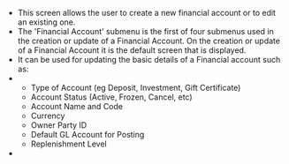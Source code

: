 - This screen allows the user to create a new financial account or to edit an existing one.
- The 'Financial Account' submenu is the first of four submenus used in the creation or update of a Financial Account. On the creation or update of a Financial Account it is the default screen that is displayed.
- It can be used for updating the basic details of a Financial account such as:
- <ul><li>Type of Account (eg Deposit, Investment, Gift Certificate)</li><li>Account Status (Active, Frozen, Cancel, etc)</li><li>Account Name and Code</li><li>Currency</li><li>Owner Party ID</li><li>Default GL Account for Posting</li><li>Replenishment Level</li></ul>
-